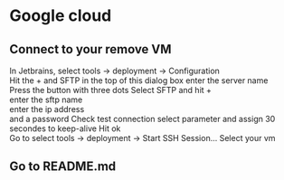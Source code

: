 # Google cloud

## Connect to your remove VM 
In Jetbrains, select tools -> deployment -> Configuration  
Hit the + and SFTP in the top of this dialog box 
enter the server name  
Press the button with three dots
Select SFTP and hit +   
enter the sftp name  
enter the ip address  
and a password 
Check test connection 
select parameter and assign 30 secondes to keep-alive 
Hit ok  
Go to select tools -> deployment -> Start SSH Session...
Select your vm 

## Go to README.md